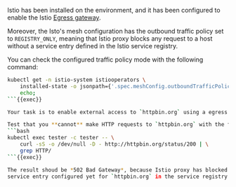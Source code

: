 Istio has been installed on the environment, and it has been configured to enable
the Istio [Egress gateway](https://istio.io/latest/docs/tasks/traffic-management/egress/egress-gateway/).


Moreover, the Isto's mesh configuration has the outbound
traffic policy set to `REGISTRY_ONLY`, meaning that Istio proxy blocks any request to a host
without a service entry defined in the Istio service registry.


You can check the configured traffic policy mode with the following command:
```bash
kubectl get -n istio-system istiooperators \
    installed-state -o jsonpath={'.spec.meshConfig.outboundTrafficPolicy.mode'}; \
    echo;
```{{exec}}

Your task is to enable external access to `httpbin.org` using a egress gateway for HTTP protocol.

Test that you **cannot** make HTTP requests to `httpbin.org` with the following:
```bash
kubectl exec tester -c tester -- \
    curl -sS -o /dev/null -D - http://httpbin.org/status/200 | \
    grep HTTP/
```{{exec}}

The result shoud be *502 Bad Gateway*, because Istio proxy has blocked it as there is no
service entry configured yet for `httpbin.org` in the service registry.
